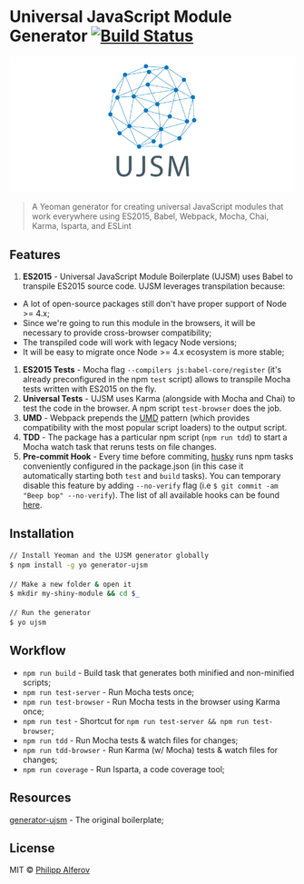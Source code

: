 # Universal JavaScript Module Generator [![Build Status](https://secure.travis-ci.org/alferov/generator-ujsm.png?branch=master)](https://travis-ci.org/alferov/generator-ujsm)

![ujsm](media/ujsm.png)

> A Yeoman generator for creating universal JavaScript modules that work everywhere using ES2015, Babel, Webpack, Mocha, Chai, Karma, Isparta, and ESLint

## Features
1. **ES2015** - Universal JavaScript Module Boilerplate (UJSM) uses Babel to transpile ES2015 source code.
UJSM leverages transpilation because:
  - A lot of open-source packages still don't have proper support of Node >= 4.x;
  - Since we're going to run this module in the browsers, it will be necessary
to provide cross-browser compatibility;
  - The transpiled code will work with legacy Node versions;
  - It will be easy to migrate once Node >= 4.x ecosystem is more stable;
1. **ES2015 Tests** - Mocha flag `--compilers js:babel-core/register` (it's already preconfigured in the npm `test` script) allows to transpile Mocha tests written with ES2015 on the fly.
1. **Universal Tests** - UJSM uses Karma (alongside with Mocha and Chai) to test the code in the browser. A npm script `test-browser` does the job.
1. **UMD** - Webpack prepends the [UMD](https://github.com/umdjs/umd) pattern (which provides compatibility with the most popular script loaders) to the output script.
1. **TDD** - The package has a particular npm script (`npm run tdd`) to start a Mocha watch task that reruns tests on file changes.
1. **Pre-commit Hook** - Every time before commiting, [husky](https://github.com/typicode/husky) runs npm tasks conveniently configured in the package.json (in this case it automatically starting both `test` and `build` tasks). You can temporary disable this feature by adding `--no-verify` flag (i.e `$ git commit -am "Beep bop" --no-verify`). The list of all available hooks can be found [here](https://github.com/typicode/husky/blob/master/hooks.json).

## Installation
```bash
// Install Yeoman and the UJSM generator globally
$ npm install -g yo generator-ujsm

// Make a new folder & open it
$ mkdir my-shiny-module && cd $_

// Run the generator
$ yo ujsm
```

## Workflow
- `npm run build` - Build task that generates both minified and non-minified scripts;
- `npm run test-server` - Run Mocha tests once;
- `npm run test-browser` - Run Mocha tests in the browser using Karma once;
- `npm run test` - Shortcut for `npm run test-server && npm run test-browser`;
- `npm run tdd` - Run Mocha tests & watch files for changes;
- `npm run tdd-browser` - Run Karma (w/ Mocha) tests & watch files for changes;
- `npm run coverage` - Run Isparta, a code coverage tool;

## Resources
[generator-ujsm](https://github.com/alferov/ujsm) - The original boilerplate;

## License
MIT © [Philipp Alferov](https://github.com/alferov)
